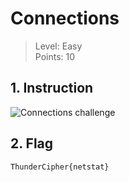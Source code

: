 # Connections

> Level: Easy<br>
> Points: 10 

## 1. Instruction


![Connections challenge](https://github.com/Keldy7/CTFs_Writeups/assets/93558050/29f85629-99fb-45fb-a5c0-d0411c2eee96)


## 2. Flag

```text
ThunderCipher{netstat}
```
